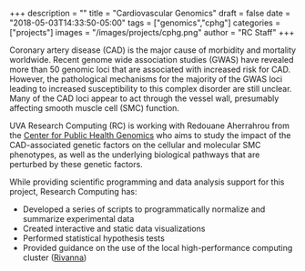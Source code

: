 +++
description = ""
title = "Cardiovascular Genomics"
draft = false
date = "2018-05-03T14:33:50-05:00"
tags = ["genomics","cphg"]
categories = ["projects"]
images = "/images/projects/cphg.png"
author = "RC Staff"
+++

Coronary artery disease (CAD) is the major cause of morbidity and mortality worldwide. Recent genome wide association studies (GWAS) have revealed more than 50 genomic loci that are associated with increased risk for CAD. However, the pathological mechanisms for the majority of the GWAS loci leading to increased susceptibility to this complex disorder are still unclear. Many of the CAD loci appear to act through the vessel wall, presumably affecting smooth muscle cell (SMC) function. 

UVA Research Computing (RC) is working with Redouane Aherrahrou from the [Center for Public Health Genomics](https://med.virginia.edu/cphg/) who aims to study the impact of the CAD-associated genetic factors on the cellular and molecular SMC phenotypes, as well as the underlying biological pathways that are perturbed by these genetic factors. 

While providing scientific programming and data analysis support for this project, Research Computing has:

- Developed a series of scripts to programmatically normalize and summarize experimental data
- Created interactive and static data visualizations
- Performed statistical hypothesis tests
- Provided guidance on the use of the local high-performance computing cluster ([Rivanna](/userinfo/hpc))
